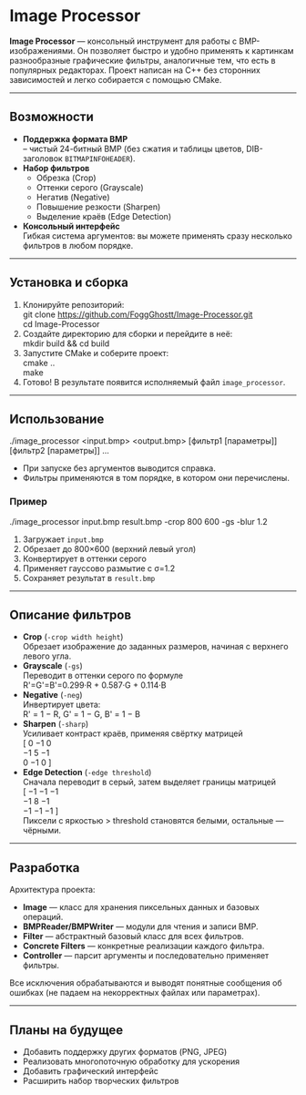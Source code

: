 # Image Processor

**Image Processor** — консольный инструмент для работы с BMP-изображениями. Он позволяет быстро и удобно применять к картинкам разнообразные графические фильтры, аналогичные тем, что есть в популярных редакторах. Проект написан на C++ без сторонних зависимостей и легко собирается с помощью CMake.

---

## Возможности

- **Поддержка формата BMP**  
  – чистый 24-битный BMP (без сжатия и таблицы цветов, DIB-заголовок `BITMAPINFOHEADER`).  
- **Набор фильтров**  
  - Обрезка (Crop)  
  - Оттенки серого (Grayscale)  
  - Негатив (Negative)  
  - Повышение резкости (Sharpen)  
  - Выделение краёв (Edge Detection)   
- **Консольный интерфейс**  
  Гибкая система аргументов: вы можете применять сразу несколько фильтров в любом порядке.  

---

## Установка и сборка

1. Клонируйте репозиторий:  
   git clone https://github.com/FoggGhostt/Image-Processor.git  
   cd Image-Processor  
2. Создайте директорию для сборки и перейдите в неё:  
   mkdir build && cd build  
3. Запустите CMake и соберите проект:  
   cmake ..  
   make  
4. Готово! В результате появится исполняемый файл `image_processor`.

---

## Использование

./image_processor <input.bmp> <output.bmp> [фильтр1 [параметры]] [фильтр2 [параметры]] ...

- При запуске без аргументов выводится справка.
- Фильтры применяются в том порядке, в котором они перечислены.

### Пример

./image_processor input.bmp result.bmp -crop 800 600 -gs -blur 1.2

1. Загружает `input.bmp`  
2. Обрезает до 800×600 (верхний левый угол)  
3. Конвертирует в оттенки серого  
4. Применяет гауссово размытие с σ=1.2  
5. Сохраняет результат в `result.bmp`  

---

## Описание фильтров

- **Crop** (`-crop width height`)  
  Обрезает изображение до заданных размеров, начиная с верхнего левого угла.  
- **Grayscale** (`-gs`)  
  Переводит в оттенки серого по формуле  
  R'=G'=B'=0.299·R + 0.587·G + 0.114·B  
- **Negative** (`-neg`)  
  Инвертирует цвета:  
  R' = 1 − R, G' = 1 − G, B' = 1 − B  
- **Sharpen** (`-sharp`)  
  Усиливает контраст краёв, применяя свёртку матрицей  
  [  0  −1   0  
    −1   5  −1  
     0  −1   0 ]  
- **Edge Detection** (`-edge threshold`)  
  Сначала переводит в серый, затем выделяет границы матрицей  
  [ −1  −1  −1  
    −1   8  −1  
    −1  −1  −1 ]  
  Пиксели с яркостью > threshold становятся белыми, остальные — чёрными.  

---

## Разработка

Архитектура проекта:  
- **Image** — класс для хранения пиксельных данных и базовых операций.  
- **BMPReader/BMPWriter** — модули для чтения и записи BMP.  
- **Filter** — абстрактный базовый класс для всех фильтров.  
- **Concrete Filters** — конкретные реализации каждого фильтра.  
- **Controller** — парсит аргументы и последовательно применяет фильтры.

Все исключения обрабатываются и выводят понятные сообщения об ошибках (не падаем на некорректных файлах или параметрах).

---

## Планы на будущее

- Добавить поддержку других форматов (PNG, JPEG)  
- Реализовать многопоточную обработку для ускорения  
- Добавить графический интерфейс  
- Расширить набор творческих фильтров  

